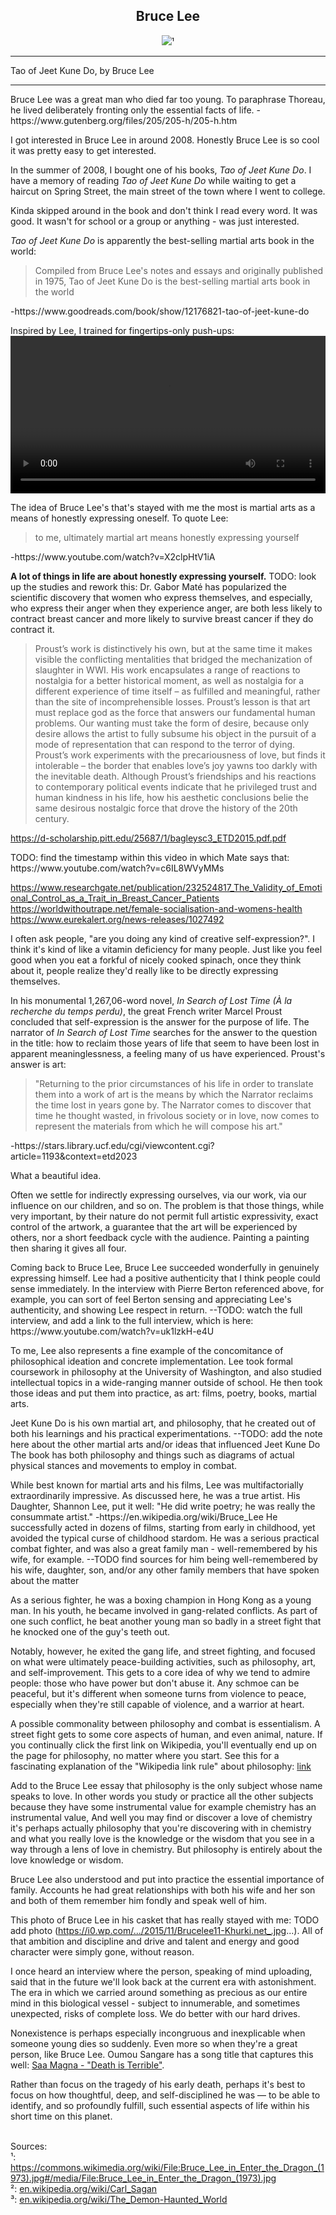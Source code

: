 ## <div align="center">Bruce Lee<div>

<div align="center">
  <img src="https://bradleyculley.github.io/images/Bruce_Lee.jpg" />¹
</div>

_______________________________________________
Tao of Jeet Kune Do, by Bruce Lee

------------------------------
<p>
    Bruce Lee was a great man who died far too young.
    To paraphrase Thoreau, he lived deliberately fronting only the essential facts of life. -https://www.gutenberg.org/files/205/205-h/205-h.htm
</p>

<p>
    I got interested in Bruce Lee in around 2008.
    Honestly Bruce Lee is so cool it was pretty easy to get interested.
</p>

<p>
    In the summer of 2008, I bought one of his books, <i>Tao of Jeet Kune Do</i>. 
    I have a memory of reading <i>Tao of Jeet Kune Do</i> while waiting to get a haircut on Spring Street, the main street of the town where I went to college.
</p>

<p>
    Kinda skipped around in the book and don't think I read every word. It was good.
    It wasn't for school or a group or anything - was just interested.
</p>

<p>
    <i>Tao of Jeet Kune Do</i> is apparently the best-selling martial arts book in the world:
    <blockquote>
    Compiled from Bruce Lee's notes and essays and originally published in 1975, Tao of Jeet Kune Do is the best-selling martial arts book in the world
    </blockquote>
    -https://www.goodreads.com/book/show/12176821-tao-of-jeet-kune-do
</p>

<p>
Inspired by Lee, I trained for fingertips-only push-ups:

<video width="100%" controls>
  <source src="/images/thumb-tip-push-ups.mp4" type="video/mp4">
  Your browser does not support the video tag.
</video>


</p>
<p>
The idea of Bruce Lee's that's stayed with me the most is martial arts as a means of honestly expressing oneself.
To quote Lee:
<blockquote>
to me, ultimately martial art means honestly expressing yourself
</blockquote>
-https://www.youtube.com/watch?v=X2clpHtV1iA
</p>

<p>
    <b>A lot of things in life are about honestly expressing yourself.</b>
    TODO: look up the studies and rework this: Dr. Gabor Maté has popularized the scientific discovery that women who express themselves, and especially, who express their anger when they experience anger, are both less likely to contract breast cancer and more likely to survive breast cancer if they do contract it.
</p>


<blockquote>
Proust’s work is distinctively his own, but at the same time it makes visible the
conflicting mentalities that bridged the mechanization of slaughter in WWI. His work
encapsulates a range of reactions to nostalgia for a better historical moment, as well as nostalgia
for a different experience of time itself – as fulfilled and meaningful, rather than the site of
incomprehensible losses. Proust’s lesson is that art must replace god as the force that answers our
fundamental human problems. Our wanting must take the form of desire, because only desire
allows the artist to fully subsume his object in the pursuit of a mode of representation that can
respond to the terror of dying. Proust’s work experiments with the precariousness of love, but
finds it intolerable – the border that enables love’s joy yawns too darkly with the inevitable
death. Although Proust’s friendships and his reactions to contemporary political events indicate
that he privileged trust and human kindness in his life, how his aesthetic conclusions belie the
same desirous nostalgic force that drove the history of the 20th century. 
</blockquote>

https://d-scholarship.pitt.edu/25687/1/bagleysc3_ETD2015.pdf.pdf

</p>
TODO: find the timestamp within this video in which Mate says that: https://www.youtube.com/watch?v=c6IL8WVyMMs

https://www.researchgate.net/publication/232524817_The_Validity_of_Emotional_Control_as_a_Trait_in_Breast_Cancer_Patients
https://worldwithoutrape.net/female-socialisation-and-womens-health
https://www.eurekalert.org/news-releases/1027492

<p>
I often ask people, "are you doing any kind of creative self-expression?".
I think it's kind of like a vitamin deficiency for many people.
Just like you feel good when you eat a forkful of nicely cooked spinach, once they think about it, people realize they'd really like to be directly expressing themselves.
</p>

<p>
In his monumental 1,267,06-word novel, <i>In Search of Lost Time (À la recherche du temps perdu)</i>, the great French writer Marcel Proust concluded that self-expression is the answer for the purpose of life.
The narrator of <i>In Search of Lost Time</i> searches for the answer to the question in the title: how to reclaim those years of life that seem to have been lost in apparent meaninglessness, a feeling many of us have experienced.
Proust's answer is art:
<blockquote>
"Returning to the prior circumstances of his life in order to translate them into a work of art is the means by which the Narrator reclaims the time lost in years gone by.
The Narrator comes to discover that time he thought wasted, in frivolous society or in love, now comes to represent the materials from which he will compose his art."
</blockquote>
-https://stars.library.ucf.edu/cgi/viewcontent.cgi?article=1193&context=etd2023

What a beautiful idea.
</p>

<p>
    Often we settle for indirectly expressing ourselves, via our work, via our influence on our children, and so on.
    The problem is that those things, while very important, by their nature do not permit full artistic expressivity, exact control of the artwork, a guarantee that the art will be experienced by others, nor a short feedback cycle with the audience.
    Painting a painting then sharing it gives all four.
</p>

<p>
    Coming back to Bruce Lee, Bruce Lee succeeded wonderfully in genuinely expressing himself.
    Lee had a positive authenticity that I think people could sense immediately.
    In the interview with Pierre Berton referenced above, for example, you can sort of feel Berton sensing and appreciating Lee's authenticity, and showing Lee respect in return.
    --TODO: watch the full interview, and add a link to the full interview, which is here: https://www.youtube.com/watch?v=uk1lzkH-e4U
</p>

<p>

</p>
    To me, Lee also represents a fine example of the concomitance of philosophical ideation and concrete implementation.
    Lee took formal coursework in philosophy at the University of Washington, and also studied intellectual topics in a wide-ranging manner outside of school.
    He then took those ideas and put them into practice, as art: films, poetry, books, martial arts.
</p>

<p>
Jeet Kune Do is his own martial art, and philosophy, that he created out of both his learnings and his practical experimentations.
--TODO: add the note here about the other martial arts and/or ideas that influenced Jeet Kune Do
The book has both philosophy and things such as diagrams of actual physical stances and movements to employ in combat.
</p>

<p>
While best known for martial arts and his films, Lee was multifactorially extraordinarily impressive.
As discussed here, he was a true artist.
His Daughter, Shannon Lee, put it well: "He did write poetry; he was really the consummate artist." -https://en.wikipedia.org/wiki/Bruce_Lee
He successfully acted in dozens of films, starting from early in childhood, yet avoided the typical curse of childhood stardom.
He was a serious practical combat fighter, and was also a great family man - well-remembered by his wife, for example.
--TODO find sources for him being well-remembered by his wife, daughter, son, and/or any other family members that have spoken about the matter
</p>

As a serious fighter, he was a boxing champion in Hong Kong as a young man. In his youth, he became involved in gang-related conflicts.
As part of one such conflict, he beat another young man so badly in a street fight that he knocked one of the guy's teeth out.

Notably, however, he exited the gang life, and street fighting, and focused on what were ultimately peace-building activities, such as philosophy, art, and self-improvement.
This gets to a core idea of why we tend to admire people: those who have power but don't abuse it.
Any schmoe can be peaceful, but it's different when someone turns from violence to peace, especially when they're still capable of violence, and a warrior at heart.

A possible commonality between philosophy and combat is essentialism.
A street fight gets to some core aspects of human, and even animal, nature.
If you continually click the first link on Wikipedia, you'll eventually end up on the page for philosophy, no matter where you start.
See this for a fascinating explanation of the "Wikipedia link rule" about philosophy: [link](https://www.youtube.com/watch?v=-llumS2rA8I)

Add to the Bruce Lee essay that philosophy is the only subject whose name speaks to love. In other words you study or practice all the other subjects because they have some instrumental value for example chemistry has an instrumental value, And well you may find or discover a love of chemistry it's perhaps actually philosophy that you're discovering with in chemistry and what you really love is the knowledge or the wisdom that you see in a way through a lens of love in chemistry. But philosophy is entirely about the love knowledge or wisdom.

Bruce Lee also understood and put into practice the essential importance of family. Accounts he had great relationships with both his wife and her son and both of them remember him fondly and speak well of him.

This photo of Bruce Lee in his casket that has really stayed with me: TODO add photo (https://i0.wp.com/.../2015/11/Brucelee11-Khurki.net_.jpg...). All of that ambition and discipline and drive and talent and energy and good character were simply gone, without reason.

I once heard an interview where the person, speaking of mind uploading, said that in the future we'll look back at the current era with astonishment. The era in which we carried around something as precious as our entire mind in this biological vessel - subject to innumerable, and sometimes unexpected, risks of complete loss. We do better with our hard drives.

Nonexistence is perhaps especially incongruous and inexplicable when someone young dies so suddenly. Even more so when they're a great person, like Bruce Lee. Oumou Sangare has a song title that captures this well: [Saa Magna - "Death is Terrible"](https://www.youtube.com/watch?v=4_YyroDeZrY).

Rather than focus on the tragedy of his early death, perhaps it's best to focus on how thoughtful, deep, and self-disciplined he was — to be able to identify, and so profoundly fulfill, such essential aspects of life within his short time on this planet. 

<br/>
Sources:<br/>
¹: <a target="_blank" href="https://commons.wikimedia.org/wiki/File:Bruce_Lee_in_Enter_the_Dragon_(1973).jpg#/media/File:Bruce_Lee_in_Enter_the_Dragon_(1973).jpg">https://commons.wikimedia.org/wiki/File:Bruce_Lee_in_Enter_the_Dragon_(1973).jpg#/media/File:Bruce_Lee_in_Enter_the_Dragon_(1973).jpg</a><br/>
²: <a target="_blank" href="https://en.wikipedia.org/wiki/Carl_Sagan">en.wikipedia.org/wiki/Carl_Sagan</a><br/>
³: <a target="_blank" href="https://en.wikipedia.org/wiki/The_Demon-Haunted_World">en.wikipedia.org/wiki/The_Demon-Haunted_World</a><br/>
